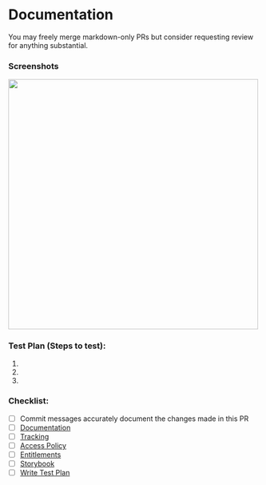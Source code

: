 # Documentation

You may freely merge markdown-only PRs but consider requesting review for anything substantial.

### Screenshots

<img src="https://www.takeshape.io/assets/images/homepage/content-editor.png" width="500">

### Test Plan (Steps to test):

1.  
1.  
1.  

### Checklist:

- [ ] Commit messages accurately document the changes made in this PR
- [ ] [Documentation](https://www.notion.so/takeshapeio/Documentation-Guide-d51f33c2a21948d4aaf34b342298afbf)
- [ ] [Tracking](https://www.notion.so/takeshapeio/Activity-Tracking-Guide-733957b032da4bbd8ea20e4ef3be660f)
- [ ] [Access Policy](https://www.notion.so/takeshapeio/Access-Policy-Guide-29b01eb689f04b8687b6d93f17061844)
- [ ] [Entitlements](https://www.notion.so/takeshapeio/Entitlement-Guide-2dfa36c6270941b98ee20d75c48bbb91)
- [ ] [Storybook](https://www.notion.so/takeshapeio/Storybook-Guide-07ece3c569c2422aafd4a023ab7065e3)
- [ ] [Write Test Plan](https://www.notion.so/takeshapeio/Test-Plan-Guide-714426ec991e4619be5e8ab5ad1a7db7)
